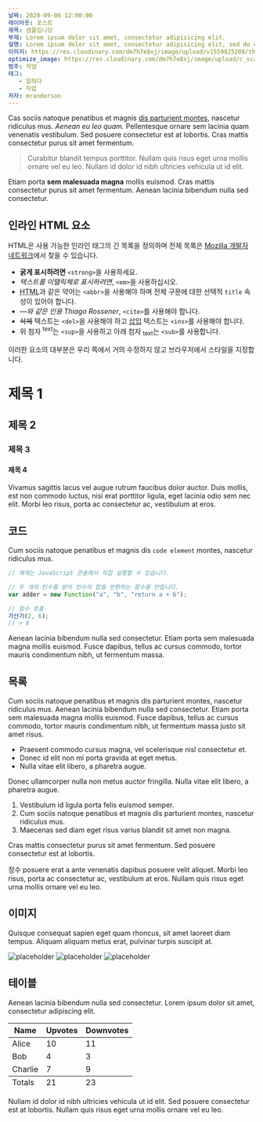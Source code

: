 ```yaml
---
날짜: 2020-09-06 12:00:00
레이아웃: 포스트
제목: 샘플입니당
부제: Lorem ipsum dolor sit amet, consectetur adipisicing elit.
설명: Lorem ipsum dolor sit amet, consectetur adipisicing elit, sed do eiusmod tempor incididunt ut labore et dolore magna aliqua.
이미지: https://res.cloudinary.com/dm7h7e8xj/image/upload/v1559825288/theme17_nlndhx.jpg
optimize_image: https://res.cloudinary.com/dm7h7e8xj/image/upload/c_scale,w_380/v1559825288/theme17_nlndhx.jpg
범주: 작업
태그:
   - 일하다
   - 직업
저자: mranderson
---
```


Cas sociis natoque penatibus et magnis <a href="#">dis parturient montes</a>, nascetur ridiculus mus. *Aenean eu leo quam.* Pellentesque ornare sem lacinia quam venenatis vestibulum. Sed posuere consectetur est at lobortis. Cras mattis consectetur purus sit amet fermentum.

> Curabitur blandit tempus porttitor. Nullam quis risus eget urna mollis ornare vel eu leo. Nullam id dolor id nibh ultricies vehicula ut id elit.

Etiam porta **sem malesuada magna** mollis euismod. Cras mattis consectetur purus sit amet fermentum. Aenean lacinia bibendum nulla sed consectetur.

## 인라인 HTML 요소

HTML은 사용 가능한 인라인 태그의 긴 목록을 정의하며 전체 목록은 [Mozilla 개발자 네트워크](https://developer.mozilla.org/en-US/docs/Web/HTML/Element)에서 찾을 수 있습니다.

- **굵게 표시하려면** `<strong>`을 사용하세요.
- *텍스트를 이탤릭체로 표시하려면*, `<em>`을 사용하십시오.
- <abbr title="HyperText Markup Langage">HTML</abbr>과 같은 약어는 `<abbr>`을 사용해야 하며 전체 구문에 대한 선택적 `title` 속성이 있어야 합니다.
- <cite>&mdash;와 같은 인용 Thiago Rossener</cite>, `<cite>`를 사용해야 합니다.
- <del>삭제</del> 텍스트는 `<del>`을 사용해야 하고 <ins>삽입</ins> 텍스트는 `<ins>`를 사용해야 합니다.
- 위 첨자 <sup>text</sup>는 `<sup>`을 사용하고 아래 첨자 <sub>text</sub>는 `<sub>`를 사용합니다.

이러한 요소의 대부분은 우리 쪽에서 거의 수정하지 않고 브라우저에서 스타일을 지정합니다.

# 제목 1

## 제목 2

### 제목 3

#### 제목 4

Vivamus sagittis lacus vel augue rutrum faucibus dolor auctor. Duis mollis, est non commodo luctus, nisi erat porttitor ligula, eget lacinia odio sem nec elit. Morbi leo risus, porta ac consectetur ac, vestibulum at eros.

## 코드

Cum sociis natoque penatibus et magnis dis `code element` montes, nascetur ridiculus mus.

```js
// 예제는 JavaScript 콘솔에서 직접 실행할 수 있습니다.

// 두 개의 인수를 받아 인수의 합을 반환하는 함수를 만듭니다.
var adder = new Function("a", "b", "return a + b");

// 함수 호출
가산기(2, 6);
// > 8
```

Aenean lacinia bibendum nulla sed consectetur. Etiam porta sem malesuada magna mollis euismod. Fusce dapibus, tellus ac cursus commodo, tortor mauris condimentum nibh, ut fermentum massa.

## 목록

Cum sociis natoque penatibus et magnis dis parturient montes, nascetur ridiculus mus. Aenean lacinia bibendum nulla sed consectetur. Etiam porta sem malesuada magna mollis euismod. Fusce dapibus, tellus ac cursus commodo, tortor mauris condimentum nibh, ut fermentum massa justo sit amet risus.

* Praesent commodo cursus magna, vel scelerisque nisl consectetur et.
* Donec id elit non mi porta gravida at eget metus.
* Nulla vitae elit libero, a pharetra augue.

Donec ullamcorper nulla non metus auctor fringilla. Nulla vitae elit libero, a pharetra augue.

1. Vestibulum id ligula porta felis euismod semper.
2. Cum sociis natoque penatibus et magnis dis parturient montes, nascetur ridiculus mus.
3. Maecenas sed diam eget risus varius blandit sit amet non magna.

Cras mattis consectetur purus sit amet fermentum. Sed posuere consectetur est at lobortis.

정수 posuere erat a ante venenatis dapibus posuere velit aliquet. Morbi leo risus, porta ac consectetur ac, vestibulum at eros. Nullam quis risus eget urna mollis ornare vel eu leo.

## 이미지

Quisque consequat sapien eget quam rhoncus, sit amet laoreet diam tempus. Aliquam aliquam metus erat, pulvinar turpis suscipit at.

![placeholder](https://placehold.it/800x400 "큰 예제 이미지")
![placeholder](https://placehold.it/400x200 "중간 예시 이미지")
![placeholder](https://placehold.it/200x200 "작은 예시 이미지")

## 테이블

Aenean lacinia bibendum nulla sed consectetur. Lorem ipsum dolor sit amet, consectetur adipiscing elit.

<table>
  <thead>
    <tr>
      <th>Name</th>
      <th>Upvotes</th>
      <th>Downvotes</th>
    </tr>
  </thead>
  <tfoot>
    <tr>
      <td>Totals</td>
      <td>21</td>
      <td>23</td>
    </tr>
  </tfoot>
  <tbody>
    <tr>
      <td>Alice</td>
      <td>10</td>
      <td>11</td>
    </tr>
    <tr>
      <td>Bob</td>
      <td>4</td>
      <td>3</td>
    </tr>
    <tr>
      <td>Charlie</td>
      <td>7</td>
      <td>9</td>
    </tr>
  </tbody>
</table>

Nullam id dolor id nibh ultricies vehicula ut id elit. Sed posuere consectetur est at lobortis. Nullam quis risus eget urna mollis ornare vel eu leo.
